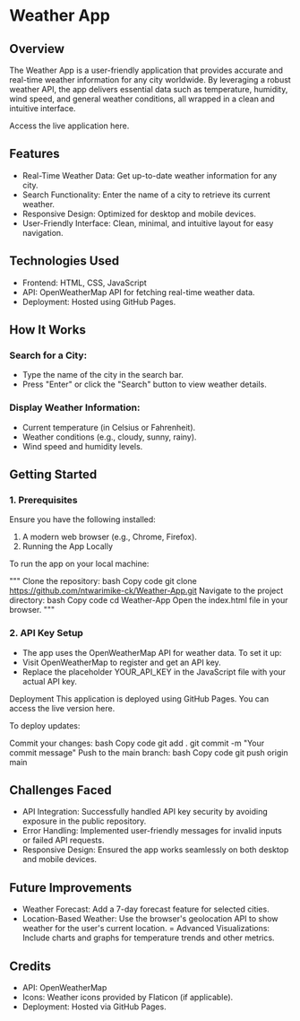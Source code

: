 # Weather App

## Overview
The Weather App is a user-friendly application that provides accurate and real-time weather information for any city worldwide.
By leveraging a robust weather API, the app delivers essential data such as temperature, humidity, wind speed, and general weather conditions, 
all wrapped in a clean and intuitive interface.

Access the live application here.

## Features
- Real-Time Weather Data: Get up-to-date weather information for any city.
- Search Functionality: Enter the name of a city to retrieve its current weather.
- Responsive Design: Optimized for desktop and mobile devices.
- User-Friendly Interface: Clean, minimal, and intuitive layout for easy navigation.

## Technologies Used
- Frontend: HTML, CSS, JavaScript
- API: OpenWeatherMap API for fetching real-time weather data.
- Deployment: Hosted using GitHub Pages.

## How It Works

### Search for a City:
- Type the name of the city in the search bar.
- Press "Enter" or click the "Search" button to view weather details.
### Display Weather Information:
- Current temperature (in Celsius or Fahrenheit).
- Weather conditions (e.g., cloudy, sunny, rainy).
- Wind speed and humidity levels.

## Getting Started

### 1. Prerequisites
Ensure you have the following installed:
1. A modern web browser (e.g., Chrome, Firefox).
2. Running the App Locally

To run the app on your local machine:

""" Clone the repository:
bash
Copy code
git clone https://github.com/ntwarimike-ck/Weather-App.git
Navigate to the project directory:
bash
Copy code
cd Weather-App
Open the index.html file in your browser.
"""

### 2. API Key Setup

- The app uses the OpenWeatherMap API for weather data. To set it up:
- Visit OpenWeatherMap to register and get an API key.
- Replace the placeholder YOUR_API_KEY in the JavaScript file with your actual API key.

Deployment
This application is deployed using GitHub Pages. You can access the live version here.

To deploy updates:

Commit your changes:
bash
Copy code
git add .
git commit -m "Your commit message"
Push to the main branch:
bash
Copy code
git push origin main


## Challenges Faced
- API Integration:
Successfully handled API key security by avoiding exposure in the public repository.
- Error Handling:
Implemented user-friendly messages for invalid inputs or failed API requests.
- Responsive Design:
Ensured the app works seamlessly on both desktop and mobile devices.

## Future Improvements
- Weather Forecast: Add a 7-day forecast feature for selected cities.
- Location-Based Weather: Use the browser's geolocation API to show weather for the user's current location.
= Advanced Visualizations: Include charts and graphs for temperature trends and other metrics.

## Credits
- API: OpenWeatherMap
- Icons: Weather icons provided by Flaticon (if applicable).
- Deployment: Hosted via GitHub Pages.
